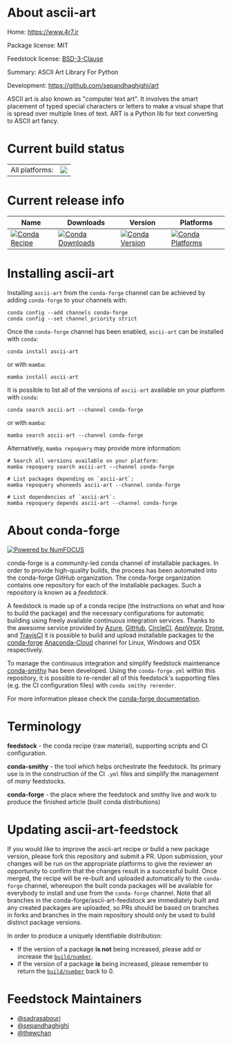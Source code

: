 About ascii-art
===============

Home: https://www.4r7.ir

Package license: MIT

Feedstock license: [BSD-3-Clause](https://github.com/conda-forge/ascii-art-feedstock/blob/main/LICENSE.txt)

Summary: ASCII Art Library For Python

Development: https://github.com/sepandhaghighi/art

ASCII art is also known as "computer text art".
It involves the smart placement of typed special characters or
letters to make a visual shape that is spread over multiple lines of text.
ART is a Python lib for text converting to ASCII art fancy.


Current build status
====================


<table><tr><td>All platforms:</td>
    <td>
      <a href="https://dev.azure.com/conda-forge/feedstock-builds/_build/latest?definitionId=17099&branchName=main">
        <img src="https://dev.azure.com/conda-forge/feedstock-builds/_apis/build/status/ascii-art-feedstock?branchName=main">
      </a>
    </td>
  </tr>
</table>

Current release info
====================

| Name | Downloads | Version | Platforms |
| --- | --- | --- | --- |
| [![Conda Recipe](https://img.shields.io/badge/recipe-ascii--art-green.svg)](https://anaconda.org/conda-forge/ascii-art) | [![Conda Downloads](https://img.shields.io/conda/dn/conda-forge/ascii-art.svg)](https://anaconda.org/conda-forge/ascii-art) | [![Conda Version](https://img.shields.io/conda/vn/conda-forge/ascii-art.svg)](https://anaconda.org/conda-forge/ascii-art) | [![Conda Platforms](https://img.shields.io/conda/pn/conda-forge/ascii-art.svg)](https://anaconda.org/conda-forge/ascii-art) |

Installing ascii-art
====================

Installing `ascii-art` from the `conda-forge` channel can be achieved by adding `conda-forge` to your channels with:

```
conda config --add channels conda-forge
conda config --set channel_priority strict
```

Once the `conda-forge` channel has been enabled, `ascii-art` can be installed with `conda`:

```
conda install ascii-art
```

or with `mamba`:

```
mamba install ascii-art
```

It is possible to list all of the versions of `ascii-art` available on your platform with `conda`:

```
conda search ascii-art --channel conda-forge
```

or with `mamba`:

```
mamba search ascii-art --channel conda-forge
```

Alternatively, `mamba repoquery` may provide more information:

```
# Search all versions available on your platform:
mamba repoquery search ascii-art --channel conda-forge

# List packages depending on `ascii-art`:
mamba repoquery whoneeds ascii-art --channel conda-forge

# List dependencies of `ascii-art`:
mamba repoquery depends ascii-art --channel conda-forge
```


About conda-forge
=================

[![Powered by
NumFOCUS](https://img.shields.io/badge/powered%20by-NumFOCUS-orange.svg?style=flat&colorA=E1523D&colorB=007D8A)](https://numfocus.org)

conda-forge is a community-led conda channel of installable packages.
In order to provide high-quality builds, the process has been automated into the
conda-forge GitHub organization. The conda-forge organization contains one repository
for each of the installable packages. Such a repository is known as a *feedstock*.

A feedstock is made up of a conda recipe (the instructions on what and how to build
the package) and the necessary configurations for automatic building using freely
available continuous integration services. Thanks to the awesome service provided by
[Azure](https://azure.microsoft.com/en-us/services/devops/), [GitHub](https://github.com/),
[CircleCI](https://circleci.com/), [AppVeyor](https://www.appveyor.com/),
[Drone](https://cloud.drone.io/welcome), and [TravisCI](https://travis-ci.com/)
it is possible to build and upload installable packages to the
[conda-forge](https://anaconda.org/conda-forge) [Anaconda-Cloud](https://anaconda.org/)
channel for Linux, Windows and OSX respectively.

To manage the continuous integration and simplify feedstock maintenance
[conda-smithy](https://github.com/conda-forge/conda-smithy) has been developed.
Using the ``conda-forge.yml`` within this repository, it is possible to re-render all of
this feedstock's supporting files (e.g. the CI configuration files) with ``conda smithy rerender``.

For more information please check the [conda-forge documentation](https://conda-forge.org/docs/).

Terminology
===========

**feedstock** - the conda recipe (raw material), supporting scripts and CI configuration.

**conda-smithy** - the tool which helps orchestrate the feedstock.
                   Its primary use is in the construction of the CI ``.yml`` files
                   and simplify the management of *many* feedstocks.

**conda-forge** - the place where the feedstock and smithy live and work to
                  produce the finished article (built conda distributions)


Updating ascii-art-feedstock
============================

If you would like to improve the ascii-art recipe or build a new
package version, please fork this repository and submit a PR. Upon submission,
your changes will be run on the appropriate platforms to give the reviewer an
opportunity to confirm that the changes result in a successful build. Once
merged, the recipe will be re-built and uploaded automatically to the
`conda-forge` channel, whereupon the built conda packages will be available for
everybody to install and use from the `conda-forge` channel.
Note that all branches in the conda-forge/ascii-art-feedstock are
immediately built and any created packages are uploaded, so PRs should be based
on branches in forks and branches in the main repository should only be used to
build distinct package versions.

In order to produce a uniquely identifiable distribution:
 * If the version of a package **is not** being increased, please add or increase
   the [``build/number``](https://docs.conda.io/projects/conda-build/en/latest/resources/define-metadata.html#build-number-and-string).
 * If the version of a package **is** being increased, please remember to return
   the [``build/number``](https://docs.conda.io/projects/conda-build/en/latest/resources/define-metadata.html#build-number-and-string)
   back to 0.

Feedstock Maintainers
=====================

* [@sadrasabouri](https://github.com/sadrasabouri/)
* [@sepandhaghighi](https://github.com/sepandhaghighi/)
* [@thewchan](https://github.com/thewchan/)

